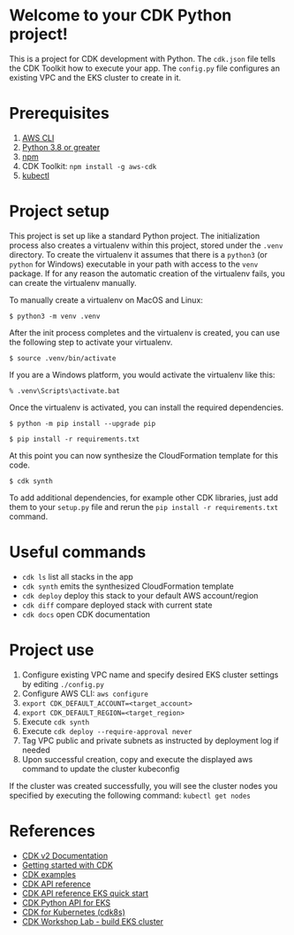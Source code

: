 
# Welcome to your CDK Python project!
This is a project for CDK development with Python.
The `cdk.json` file tells the CDK Toolkit how to execute your app.
The `config.py` file configures an existing VPC and the EKS cluster to create in it.

# Prerequisites
1. [AWS CLI](https://docs.aws.amazon.com/cli/latest/userguide/getting-started-install.html)
2. [Python 3.8 or greater](https://www.python.org/downloads/)
3. [npm](https://docs.npmjs.com/downloading-and-installing-node-js-and-npm)
4. CDK Toolkit: `npm install -g aws-cdk`
5. [kubectl](https://kubernetes.io/docs/tasks/tools/#kubectl) 

# Project setup

This project is set up like a standard Python project.  The initialization
process also creates a virtualenv within this project, stored under the `.venv`
directory.  To create the virtualenv it assumes that there is a `python3`
(or `python` for Windows) executable in your path with access to the `venv`
package. If for any reason the automatic creation of the virtualenv fails,
you can create the virtualenv manually.

To manually create a virtualenv on MacOS and Linux:

```
$ python3 -m venv .venv
```

After the init process completes and the virtualenv is created, you can use the following
step to activate your virtualenv.

```
$ source .venv/bin/activate
```

If you are a Windows platform, you would activate the virtualenv like this:

```
% .venv\Scripts\activate.bat
```

Once the virtualenv is activated, you can install the required dependencies.

```
$ python -m pip install --upgrade pip
```

```
$ pip install -r requirements.txt
```

At this point you can now synthesize the CloudFormation template for this code.

```
$ cdk synth
```

To add additional dependencies, for example other CDK libraries, just add
them to your `setup.py` file and rerun the `pip install -r requirements.txt`
command.

# Useful commands

 * `cdk ls`          list all stacks in the app
 * `cdk synth`       emits the synthesized CloudFormation template
 * `cdk deploy`      deploy this stack to your default AWS account/region
 * `cdk diff`        compare deployed stack with current state
 * `cdk docs`        open CDK documentation

# Project use

1. Configure existing VPC name and specify desired EKS cluster settings by editing `./config.py`
2. Configure AWS CLI: `aws configure`
3. `export CDK_DEFAULT_ACCOUNT=<target_account>`
4. `export CDK_DEFAULT_REGION=<target_region>`
5. Execute `cdk synth`
6. Execute `cdk deploy --require-approval never`
7. Tag VPC public and private subnets as instructed by deployment log if needed
8. Upon successful creation, copy and execute the displayed aws command to update the cluster kubeconfig

If the cluster was created successfully, you will see the cluster nodes you specified by executing the following command:
`kubectl get nodes`

# References
* [CDK v2 Documentation](https://docs.aws.amazon.com/cdk/v2/guide/home.html)
* [Getting started with CDK](https://docs.aws.amazon.com/cdk/v2/guide/getting_started.html)
* [CDK examples](https://github.com/aws-samples/aws-cdk-examples/tree/master/typescript/eks/cluster)
* [CDK API reference](https://docs.aws.amazon.com/cdk/v2/guide/reference.html)
* [CDK API reference EKS quick start](https://docs.aws.amazon.com/cdk/api/v2/docs/aws-cdk-lib.aws_eks-readme.html#quick-start)
* [CDK Python API for EKS](https://docs.aws.amazon.com/cdk/api/v2/python/aws_cdk.aws_eks/Cluster.html)
* [CDK for Kubernetes (cdk8s)](https://cdk8s.io/)
* [CDK Workshop Lab - build EKS cluster](https://catalog.us-east-1.prod.workshops.aws/workshops/c15012ac-d05d-46b1-8a4a-205e7c9d93c9/en-US/40-deploy-clusters)
